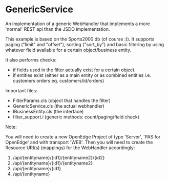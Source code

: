 # GenericService

An implementation of a generic WebHandler that implements a more 'normal' REST
api than the JSDO implementation.

This example is based on the Sports2000 db (of course :)).
It supports paging ("limit" and "offset"), sorting ("sort_by") and basic 
filtering by using whatever field available for a certain object/business entity.


It also performs checks:

- if fields used in the filter actually exist for a certain object.
- if entities exist (either as a main entity or as combined entities i.e. 
  customers orders eq. customers/id/orders)

Important files:

- FilterParams.cls      (object that handles the filter)
- GenericService.cls    (the actual webhandler)
- IBusinessEntity.cls   (the interface)
- filter_support.i      (generic methods: count/paging/field check)

Note:

You will need to create a new OpenEdge Project of type 'Server', 'PAS for OpenEdge' and with transport 'WEB'.
Then you will need to create the Resource URI(s) (mappings) for the WebHandler accordingly:

1. /api/{entityname}/{id1}/{entityname2}/{id2}
2. /api/{entityname}/{id1}/{entityname2}
3. /api/{entityname}/{id1}
4. /api/{entityname}

